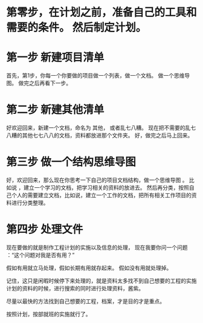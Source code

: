 

# 第零步，在计划之前，准备自己的工具和需要的条件。 然后制定计划。 

# 第一步 新建项目清单

首先，第1步，你每一个你要做的项目做一个列表，做一个文档。 做一个思维导图。 做完之后再看下一步。

# 第二步 新建其他清单

好欢迎回来，新建一个文档，命名为 其他， 或者乱七八糟。   现在把不需要的乱七八糟的其他七七八八的文档，资料都放进那个文件夹。  好，做完之后马上回来。

# 第三步 做一个结构思维导图

好，欢迎回来，那么现在你思考一下自己的项目文档结构，做一个思维导图 。  比如说 ，建立一个学习的文档，把学习相关的资料的放进去。 然后再分类，按照自己个人的需要建立文档，比如说，建立一个工作的文档，把所有相关工作项目的资料进行分类整理。 

# 第四步 处理文件

现在要做的就是制作工程计划的实施以及信息的处理， 现在我要你问一个问题 ：“这个问题对我是否有用？”

假如有用就立马处理，假如长期有用就存起来。  假如没有用就处理掉。 

记住，这只是闲暇时候停下来处理的，就是资料太多找不到自己想要的工程的实施计划的资料的时候，进行搜索的同时进行处理资料，酱紫。 

尽量以最快的方法找到自己想要的工程，档案，才是目的才是重点。  


按照计划，按部就班的实施就行了。 

